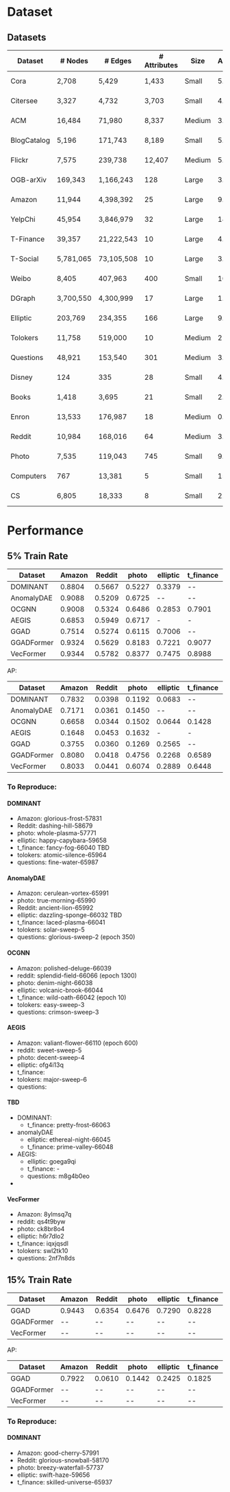 # Dataset

## Datasets

| Dataset | # Nodes | # Edges | # Attributes | Size | Anomaly | Anomaly Type | Domain      | Download Link                                                              |
|------------------|-------------------|-------------------|------------------------|---------------|------------------|-----------------------|----------------------|-----------------------------------------------------------------------------------|
| Cora             | 2,708             | 5,429             | 1,433                  | Small         | 5.5\%            | Injected              | Citation Networks    |   [\[Link\]](https://drive.google.com/drive/folders/1b_oh3VyOX2mODCR4Eg8zhV2durVkjbKf?usp=drive_link)              |
| Citersee         | 3,327             | 4,732             | 3,703                  | Small         | 4.5\%            | Injected              | Citation Networks    | [\[Link\]](https://drive.google.com/drive/folders/1b_oh3VyOX2mODCR4Eg8zhV2durVkjbKf?usp=drive_link)                    |
| ACM              | 16,484            | 71,980            | 8,337                  | Medium        | 3.6\%            | Injected              | Citation Networks    |  [\[Link\]](https://drive.google.com/drive/folders/1b_oh3VyOX2mODCR4Eg8zhV2durVkjbKf?usp=drive_link)                    |
| BlogCatalog      | 5,196             | 171,743           | 8,189                  | Small         | 5.8\%            | Injected              | Social Networks      |   [\[Link\]](https://drive.google.com/drive/folders/1b_oh3VyOX2mODCR4Eg8zhV2durVkjbKf?usp=drive_link)                    |
| Flickr           | 7,575             | 239,738           | 12,407                 | Medium        | 5.2\%            | Injected              | Social Networks      |   [\[Link\]](https://drive.google.com/drive/folders/1b_oh3VyOX2mODCR4Eg8zhV2durVkjbKf?usp=drive_link)                  |
| OGB-arXiv        | 169,343           | 1,166,243         | 128                    | Large         | 3.5\%            | Injected              | Citation Networks    |  [\[Link\]](https://drive.google.com/drive/folders/1b_oh3VyOX2mODCR4Eg8zhV2durVkjbKf?usp=drive_link)        |
| Amazon           | 11,944            | 4,398,392         | 25                     | Large         | 9.5\%            | Genuine               | Transaction Record   |  [\[Link\]](https://drive.google.com/drive/folders/1b_oh3VyOX2mODCR4Eg8zhV2durVkjbKf?usp=drive_link)     |
| YelpChi          | 45,954            | 3,846,979         | 32                     | Large         | 14.5\%           | Genuine               | Reviewer Interaction |  [\[Link\]](https://drive.google.com/drive/folders/1b_oh3VyOX2mODCR4Eg8zhV2durVkjbKf?usp=drive_link)    |
| T-Finance        | 39,357            | 21,222,543        | 10                     | Large         | 4.6\%            | Genuine               | Transaction Record   |    [\[Link\]](https://drive.google.com/drive/folders/1b_oh3VyOX2mODCR4Eg8zhV2durVkjbKf?usp=drive_link)   |
| T-Social         | 5,781,065         | 73,105,508        | 10                     | Large         | 3.0\%            | Genuine               | Social Network       |      [\[Link\]](https://drive.google.com/drive/folders/1b_oh3VyOX2mODCR4Eg8zhV2durVkjbKf?usp=drive_link)                  |
| Weibo            | 8,405             | 407,963           | 400                    | Small         | 10.3\%           | Genuine               | Under Same Hashtag   |   [\[Link\]](https://drive.google.com/drive/folders/1b_oh3VyOX2mODCR4Eg8zhV2durVkjbKf?usp=drive_link)     |
| DGraph           | 3,700,550         | 4,300,999         | 17                     | Large         | 1.3\%            | Genuine               | Loan Guarantor       |      [\[Link\]](https://drive.google.com/drive/folders/1b_oh3VyOX2mODCR4Eg8zhV2durVkjbKf?usp=drive_link)                 |
| Elliptic         | 203,769           | 234,355           | 166                    | Large         | 9.8\%            | Genuine               | Payment Flow         |   [\[Link\]](https://drive.google.com/drive/folders/1b_oh3VyOX2mODCR4Eg8zhV2durVkjbKf?usp=drive_link)    |
| Tolokers         | 11,758            | 519,000           | 10                     | Medium        | 21.8\%           | Genuine               | Work Collaboration   |   [\[Link\]](https://drive.google.com/drive/folders/1b_oh3VyOX2mODCR4Eg8zhV2durVkjbKf?usp=drive_link)                                       |
| Questions        | 48,921            | 153,540           | 301                    | Medium        | 3.0\%            | Genuine               | Question Answering   |   [\[Link\]](https://drive.google.com/drive/folders/1b_oh3VyOX2mODCR4Eg8zhV2durVkjbKf?usp=drive_link)   |
| Disney           | 124               | 335               | 28                     | Small         | 4.8\%            | Genuine               | Co-purchase          |  [\[Link\]](https://drive.google.com/drive/folders/1b_oh3VyOX2mODCR4Eg8zhV2durVkjbKf?usp=drive_link)                                             |
| Books            | 1,418             | 3,695             | 21                     | Small         | 2.0\%            | Genuine               | Co-purchase          |   [\[Link\]](https://drive.google.com/drive/folders/1b_oh3VyOX2mODCR4Eg8zhV2durVkjbKf?usp=drive_link)                                                   |
| Enron            | 13,533            | 176,987           | 18                     | Medium        | 0.4\%            | Genuine               | Email network        |   [\[Link\]](https://drive.google.com/drive/folders/1b_oh3VyOX2mODCR4Eg8zhV2durVkjbKf?usp=drive_link)    |
| Reddit           | 10,984            | 168,016           | 64                     | Medium        | 3.3\%            | Genuine               | User-subreddit       |    [\[Link\]](https://drive.google.com/drive/folders/1b_oh3VyOX2mODCR4Eg8zhV2durVkjbKf?usp=drive_link)     |
| Photo            |7,535              | 119,043           | 745                    | Small        | 9.2\%             | Genuine               | Co-purchase       |    [\[Link\]](https://drive.google.com/drive/folders/1b_oh3VyOX2mODCR4Eg8zhV2durVkjbKf?usp=drive_link)     |
|Computers         | 767               |13,381             |5                       | Small         | 15.42\%          | Genuine               | Co-purchase       |    [\[Link\]](https://drive.google.com/drive/folders/1b_oh3VyOX2mODCR4Eg8zhV2durVkjbKf?usp=drive_link)     |
|CS                |6,805              | 18,333            |8                        | Small        |  22.69 \%           | Genuine               | Co-purchase       |    [\[Link\]](https://drive.google.com/drive/folders/1b_oh3VyOX2mODCR4Eg8zhV2durVkjbKf?usp=drive_link)     |

# Performance

## 5\% Train Rate

|Dataset|Amazon|Reddit|photo|elliptic|t_finance|tolokers|questions
|-|-|-|-|-|-|-|-|
|DOMINANT|0.8804|0.5667|0.5227|0.3379|--|0.5883|0.5906
|AnomalyDAE|0.9088|0.5209|0.6725|--|--|0.5920|0.5860
|OCGNN|0.9008|0.5324|0.6486|0.2853|0.7901|0.5667|0.5305
|AEGIS|0.6853|0.5949|0.6717|-|-|0.5568|-|
|GGAD|0.7514|0.5274|0.6115|0.7006|--|0.5382|--
|GGADFormer|0.9324|0.5629|0.8183|0.7221|0.9077|0.6535|0.5568
|VecFormer|0.9344|0.5782|0.8377|0.7475|0.8988|0.6509|0.5842

AP:

|Dataset|Amazon|Reddit|photo|elliptic|t_finance|tolokers|questions
|-|-|-|-|-|-|-|-|
|DOMINANT|0.7832|0.0398|0.1192|0.0683|--|0.2831|0.0560
|AnomalyDAE|0.7171|0.0361|0.1450|--|--|0.2708|0.0612
|OCGNN|0.6658|0.0344|0.1502|0.0644|0.1428|0.2420|0.0362
|AEGIS|0.1648|0.0453|0.1632|-|-|0.2500|-|
|GGAD|0.3755|0.0360|0.1269|0.2565|--|0.2449|--
|GGADFormer|0.8080|0.0418|0.4756|0.2268|0.6589|0.3063|0.0375
|VecFormer|0.8033|0.0441|0.6074|0.2889|0.6448|0.3051|0.0396

### To Reproduce:

#### DOMINANT

- Amazon: glorious-frost-57831
- Reddit: dashing-hill-58679
- photo: whole-plasma-57771
- elliptic: happy-capybara-59658
- t_finance: fancy-fog-66040 TBD
- tolokers: atomic-silence-65964
- questions: fine-water-65987

#### AnomalyDAE

- Amazon: cerulean-vortex-65991
- photo:  true-morning-65990
- Reddit: ancient-lion-65992
- elliptic: dazzling-sponge-66032 TBD
- t_finance: laced-plasma-66041
- tolokers: solar-sweep-5
- questions: glorious-sweep-2 (epoch 350)

#### OCGNN

- Amazon: polished-deluge-66039
- reddit: splendid-field-66066 (epoch 1300)
- photo: denim-night-66038
- elliptic: volcanic-brook-66044
- t_finance: wild-oath-66042 (epoch 10)
- tolokers: easy-sweep-3
- questions: crimson-sweep-3

#### AEGIS

- Amazon: valiant-flower-66110 (epoch 600)
- reddit: sweet-sweep-5
- photo: decent-sweep-4
- elliptic: ofg4i13q
- t_finance: 
- tolokers: major-sweep-6
- questions: 


#### TBD

- DOMINANT:
    - t_finance: pretty-frost-66063
- anomalyDAE
    - elliptic: ethereal-night-66045
    - t_finance: prime-valley-66048
- AEGIS:
    - elliptic: goega9qi
    - t_finance: -
    - questions: m8g4b0eo
- 

#### VecFormer

- Amazon: 8ylmsq7q
- reddit: qs4t9byw
- photo: ck8br8o4
- elliptic: h6r7dlo2
- t_finance: iqxjqsdl
- tolokers: swl2tk10
- questions: 2nf7n8ds

## 15\% Train Rate

|Dataset|Amazon|Reddit|photo|elliptic|t_finance|tolokers|questions
|-|-|-|-|-|-|-|-|
|GGAD|0.9443|0.6354|0.6476|0.7290|0.8228|--|--
|GGADFormer|--|--|--|--|--|--|--
|VecFormer|--|--|--|--|--|--|--

AP:

|Dataset|Amazon|Reddit|photo|elliptic|t_finance|tolokers|questions
|-|-|-|-|-|-|-|-|
|GGAD|0.7922|0.0610|0.1442|0.2425|0.1825|-|--
|GGADFormer|--|--|--|--|--|--|--
|VecFormer|--|--|--|--|--|--|--

### To Reproduce:

#### DOMINANT

- Amazon: good-cherry-57991
- Reddit: glorious-snowball-58170
- photo: breezy-waterfall-57737
- elliptic: swift-haze-59656
- t_finance: skilled-universe-65937